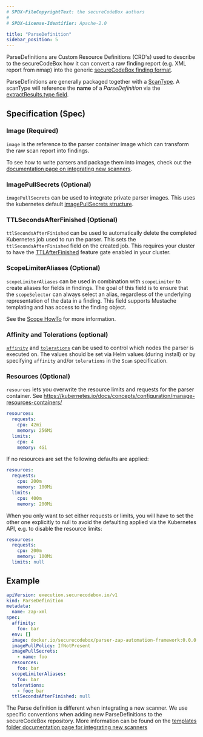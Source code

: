 ```yaml
---
# SPDX-FileCopyrightText: the secureCodeBox authors
#
# SPDX-License-Identifier: Apache-2.0

title: "ParseDefinition"
sidebar_position: 5
---
```


ParseDefinitions are Custom Resource Definitions (CRD's) used to describe to the secureCodeBox how it can convert a raw finding report (e.g. XML report from nmap) into the generic [secureCodeBox finding format](/docs/api/finding).

ParseDefinitions are generally packaged together with a [ScanType](/docs/api/crds/scan-type/).
A scanType will reference the **name** of a _ParseDefinition_ via the [extractResults.type field](/docs/api/crds/scan-type#extractresultstype-required).

## Specification (Spec)

### Image (Required)

`image` is the reference to the parser container image which can transform the raw scan report into findings.

To see how to write parsers and package them into images, check out the [documentation page on integrating new scanners](/docs/contributing/integrating-a-scanner).

### ImagePullSecrets (Optional)

`imagePullSecrets` can be used to integrate private parser images.
This uses the kubernetes default [imagePullSecrets structure](https://kubernetes.io/docs/tasks/configure-pod-container/pull-image-private-registry/).

### TTLSecondsAfterFinished (Optional)

`ttlSecondsAfterFinished` can be used to automatically delete the completed Kubernetes job used to run the parser.
This sets the `ttlSecondsAfterFinished` field on the created job. This requires your cluster to have the [TTLAfterFinished](https://kubernetes.io/docs/concepts/workloads/controllers/ttlafterfinished/) feature gate enabled in your cluster.

### ScopeLimiterAliases (Optional)

`scopeLimiterAliases` can be used in combination with `scopeLimiter` to create aliases for fields in findings.
The goal of this field is to ensure that the `scopeSelector` can always select an alias, regardless of the underlying representation of the data in a finding.
This field supports Mustache templating and has access to the finding object.

See the [Scope HowTo](/docs/how-tos/scope) for more information.

### Affinity and Tolerations (optional)

[`affinity`](https://kubernetes.io/docs/tasks/configure-pod-container/assign-pods-nodes-using-node-affinity/) and [`tolerations`](https://kubernetes.io/docs/concepts/scheduling-eviction/taint-and-toleration/) can be used to control which nodes the parser is executed on.
The values should be set via Helm values (during install) or by specifying `affinity` and/or `tolerations` in the `Scan` specification.

### Resources (Optional)

`resources` lets you overwrite the resource limits and requests for the parser container. See https://kubernetes.io/docs/concepts/configuration/manage-resources-containers/

```yaml
resources:
  requests:
    cpu: 42mi
    memory: 256Mi
  limits:
    cpu: 4
    memory: 4Gi
```

If no resources are set the following defaults are applied:

```yaml
resources:
  requests:
    cpu: 200m
    memory: 100Mi
  limits:
    cpu: 400m
    memory: 200Mi
```

When you only want to set either requests or limits, you will have to set the other one explicitly to null to avoid the defaulting applied via the Kubernetes API, e.g. to disable the resource limits:

```yaml
resources:
  requests:
    cpu: 200m
    memory: 100Mi
  limits: null
```

## Example

```yaml
apiVersion: execution.securecodebox.io/v1
kind: ParseDefinition
metadata:
  name: zap-xml
spec:
  affinity:
    foo: bar
  env: []
  image: docker.io/securecodebox/parser-zap-automation-framework:0.0.0
  imagePullPolicy: IfNotPresent
  imagePullSecrets:
    - name: foo
  resources:
    foo: bar
  scopeLimiterAliases:
    foo: bar
  tolerations:
    - foo: bar
  ttlSecondsAfterFinished: null
```

The Parse definition is different when integrating a new scanner. We use specific conventions when adding new ParseDefinitions to the secureCodeBox repository.
More information can be found on the [templates folder documentation page for integrating new scanners](/docs/contributing/integrating-a-scanner/templates-dir)
